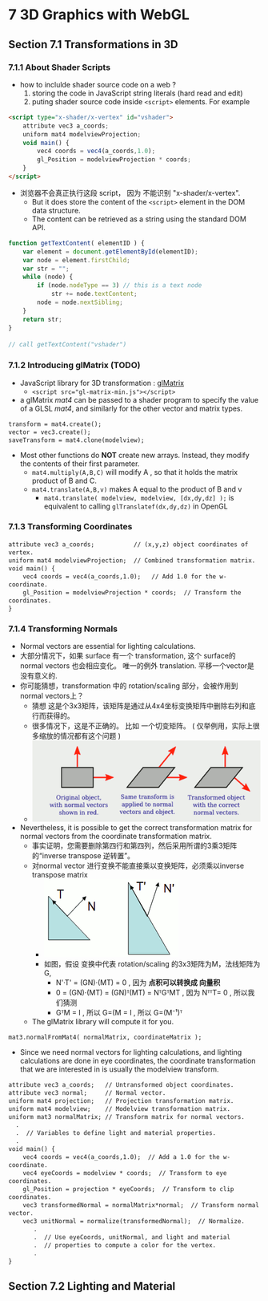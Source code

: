 # 7 3D Graphics with WebGL

## Section 7.1 Transformations in 3D

### 7.1.1  About Shader Scripts

 - how to inclulde shader source code on a web ?
    1. storing the code in JavaScript string literals  (hard read and edit)
    2. puting shader source code inside `<script>` elements.  For example


```html
<script type="x-shader/x-vertex" id="vshader">
    attribute vec3 a_coords;
    uniform mat4 modelviewProjection;
    void main() {
        vec4 coords = vec4(a_coords,1.0);
        gl_Position = modelviewProjection * coords;
    }
</script>
```

 - 浏览器不会真正执行这段 script， 因为 不能识别 "x-shader/x-vertex". 
    - But it does store the content of the `<script>` element in the DOM data structure. 
    - The content can be retrieved as a string using the standard DOM API.

```js
function getTextContent( elementID ) {
    var element = document.getElementById(elementID);
    var node = element.firstChild;
    var str = "";
    while (node) {
        if (node.nodeType == 3) // this is a text node
            str += node.textContent;
        node = node.nextSibling;
    }
    return str;
}

// call getTextContent("vshader") 
```


### 7.1.2  Introducing glMatrix (TODO)

 - JavaScript library for 3D transformation : [glMatrix](http://glmatrix.net)
    - `<script src="gl-matrix-min.js"></script>`
 - a glMatrix *mat4* can be passed to a shader program to specify the value of a GLSL *mat4*, and similarly for the other vector and matrix types.

```
transform = mat4.create();
vector = vec3.create();
saveTransform = mat4.clone(modelview);
```

 - Most other functions do **NOT** create new arrays. Instead, they modify the contents of their first parameter. 
    - `mat4.multiply(A,B,C)` will modify A , so that it holds the matrix product of B and C.
    - `mat4.translate(A,B,v)` makes A equal to the product of B and v
        - `mat4.translate( modelview, modelview, [dx,dy,dz] );`  is equivalent to calling `glTranslatef(dx,dy,dz)` in OpenGL

### 7.1.3  Transforming Coordinates


```
attribute vec3 a_coords;           // (x,y,z) object coordinates of vertex.
uniform mat4 modelviewProjection;  // Combined transformation matrix.
void main() {
    vec4 coords = vec4(a_coords,1.0);   // Add 1.0 for the w-coordinate.
    gl_Position = modelviewProjection * coords;  // Transform the coordinates.
}
```


### 7.1.4  Transforming Normals

 - Normal vectors are essential for lighting calculations.
 - 大部分情况下，如果 surface 有一个 transformation, 这个 surface的 normal vectors 也会相应变化。 唯一的例外 translation. 平移一个vector是没有意义的.
 - 你可能猜想，transformation 中的 rotation/scaling 部分，会被作用到 normal vectors上？
    - 猜想 这是个3x3矩阵，该矩阵是通过从4x4坐标变换矩阵中删除右列和底行而获得的。
    - 很多情况下，这是不正确的。 比如 一个切变矩阵。 ( 仅举例用，实际上很多缩放的情况都有这个问题 )
    - ![](../imgs/cg_7_shear_normal_vector.png)
 - Nevertheless, it is possible to get the correct transformation matrix for normal vectors from the coordinate transformation matrix. 
    - 事实证明，您需要删除第四行和第四列，然后采用所谓的3乘3矩阵的“inverse transpose 逆转置”。 
    - 对normal vector 进行变换不能直接乘以变换矩阵，必须乘以inverse transpose matrix
        - ![](../imgs/cg_normal_transform.png)
        - 如图，假设 变换中代表 rotation/scaling 的3x3矩阵为M，法线矩阵为G,
            - N'·T' = (GN)·(MT) = 0  , 因为 **点积可以转换成 向量积**
            - 0 = (GN)·(MT) = (GN)ᵀ(MT) = NᵀGᵀMT , 因为 NᵀᵀT= 0 , 所以我们猜测
            - GᵀM = I , 所以 G=(M = I , 所以 G=(M⁻¹)ᵀ
    - The glMatrix library will compute it for you.
 
```
mat3.normalFromMat4( normalMatrix, coordinateMatrix );
```

 - Since we need normal vectors for lighting calculations, and lighting calculations are done in eye coordinates, the coordinate transformation that we are interested in is usually the modelview transform.

```
attribute vec3 a_coords;   // Untransformed object coordinates.
attribute vec3 normal;     // Normal vector.
uniform mat4 projection;   // Projection transformation matrix.
uniform mat4 modelview;    // Modelview transformation matrix.
uniform mat3 normalMatrix; // Transform matrix for normal vectors.
  .
  .  // Variables to define light and material properties.
  .
void main() {
    vec4 coords = vec4(a_coords,1.0);  // Add a 1.0 for the w-coordinate.
    vec4 eyeCoords = modelview * coords;  // Transform to eye coordinates.
    gl_Position = projection * eyeCoords;  // Transform to clip coordinates.
    vec3 transformedNormal = normalMatrix*normal;  // Transform normal vector.
    vec3 unitNormal = normalize(transformedNormal);  // Normalize.
       .
       .  // Use eyeCoords, unitNormal, and light and material
       .  // properties to compute a color for the vertex.
       .
}
```


## Section 7.2 Lighting and Material




